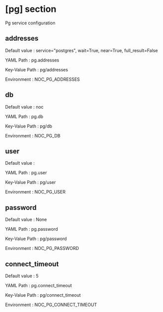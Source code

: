 # [pg] section
Pg service configuration

## addresses

Default value
:   service="postgres", wait=True, near=True, full_result=False

YAML Path
:   pg.addresses

Key-Value Path
:   pg/addresses

Environment
:   NOC_PG_ADDRESSES

## db

Default value
:   noc

YAML Path
:   pg.db

Key-Value Path
:   pg/db

Environment
:   NOC_PG_DB

## user

Default value
:   

YAML Path
:   pg.user

Key-Value Path
:   pg/user

Environment
:   NOC_PG_USER

## password

Default value
:   None

YAML Path
:   pg.password

Key-Value Path
:   pg/password

Environment
:   NOC_PG_PASSWORD

## connect_timeout

Default value
:   5

YAML Path
:   pg.connect_timeout

Key-Value Path
:   pg/connect_timeout

Environment
:   NOC_PG_CONNECT_TIMEOUT
